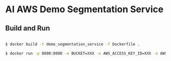 # AI AWS Demo Segmentation Service

## Build and Run

```bash

$ docker build -t demo_segmentation_service -f Dockerfile .

$ docker run -p 8000:8000 -e BUCKET=XXX -e AWS_ACCESS_KEY_ID=XXX -e AWS_SECRET_ACCESS_KEY=XXX demo_segmentation_service
```
